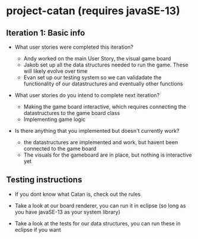 # project-catan (requires javaSE-13)

## Iteration 1: Basic info

- What user stories were completed this iteration?

  * Andy worked on the main User Story, the visual game board
  * Jakob set up all the data structures needed to run the game. These will likely evolve over time
  * Evan set up our testing system so we can validadate the functionality of our datastructures and eventually other functions

- What user stories do you intend to complete next iteration?
  * Making the game board interactive, which requires connecting the datastructures to the game board class
  * Implementing game logic
 
- Is there anything that you implemented but doesn't currently work?
  * the datastructures are implemented and work, but havent been connected to the game board
  * The visuals for the gameboard are in place, but nothing is interactive yet
  
## Testing instructions

- If you dont know what Catan is, check out the rules

- Take a look at our board renderer, you can run it in eclipse (so long as you have javaSE-13 as your system library)

- Take a look at the tests for our data structures, you can run these in eclipse if you want
